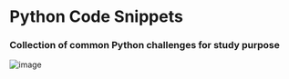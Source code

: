 # Python Code Snippets
### Collection of common Python challenges for study purpose 


![image](https://media0.giphy.com/media/2lbhL8dSGMh8I/giphy.gif?cid=790b7611e78549088c524e4c737be9bcc1a649d90a889155&rid=giphy.gif&ct=g)
